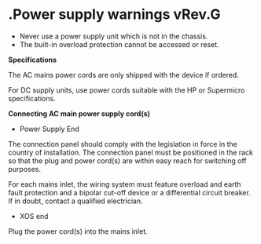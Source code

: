 # .Power supply warnings vRev.G

* Never use a power supply unit which is not in the chassis.
* The built-in overload protection cannot be accessed or reset.

**Specifications**

The AC mains power cords are only shipped with the device if ordered.

For DC supply units, use power cords suitable with the HP or Supermicro specifications.

**Connecting AC main power supply cord(s)**

* Power Supply End

The connection panel should comply with the legislation in force in the country of installation. The connection panel must be positioned in the rack so that the plug and power cord(s) are within easy reach for switching off purposes.

For each mains inlet, the wiring system must feature overload and earth fault protection and a bipolar cut-off device or a differential circuit breaker. If in doubt, contact a qualified electrician.

* XOS end

Plug the power cord(s) into the mains inlet.
